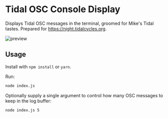 # Tidal OSC Console Display

Displays Tidal OSC messages in the terminal, groomed for Mike's
Tidal tastes. Prepared for https://night.tidalcycles.org.

![preview](https://user-images.githubusercontent.com/9797/146547461-c07acc0e-1912-44ce-98c1-54127dfa60fd.gif)

## Usage

Install with `npm install` or `yarn`.

Run:

```bash
node index.js
```

Optionally supply a single argument to control how many OSC messages
to keep in the log buffer:

```bash
node index.js 5
```